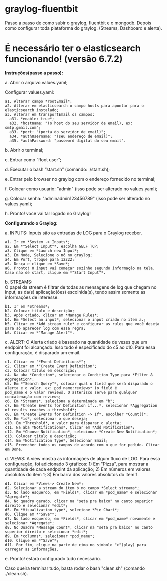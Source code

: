 # graylog-fluentbit

Passo a passo de como subir o graylog, fluentbit e o mongodb. Depois como configurar toda plataforma do graylog. (Streams, Dashboard e alerta).

# É necessário ter o elasticsearch funcionando! (versão 6.7.2)

**Instruções(passo a passo):**

a. Abrir o arquivo values.yaml;

  Configurar values.yaml:
  
    a1. Alterar campo *rootEmail*;    
    a2. Alterar em elasticsearch o campo hosts para apontar para o elasticsearch instalado;
    a3. Alterar em transportEmail os campos:
      a31. *enable: true*;
      a32. *hostname: "(o host do seu servidor de email), ex: smtp.gmail.com";
      a33. *port: "(porta do servidor de email)";
      a34. *authUsername: "(seu endereço de email)";
      a35. *authPassword: "password digital do seu email".    
            
b. Abrir o terminal; 

c. Entrar como “Root user”; 

d. Executar o bash “start.sh” (comando: ./start.sh);

e. Entrar pelo browser no graylog com o endereço fornecido no terminal;

f. Colocar como usuario: "admin" (isso pode ser alterado no values.yaml);

g. Colocar senha: "adminadmin123456789" (isso pode ser alterado no values.yaml);

h. Pronto! você vai tar logado no Graylog!

**Configurando o Graylog:**

a. INPUTS:
    Inputs são as entradas de LOG para o Graylog receber.

    a1. Ir em *System -> Inputs*;
    a2. Em *"Select Input"*, escolha GELF TCP;
    a3. Clique em *Launch new Input*;
    a3. Em Node, Selecione o nó no graylog;
    a4. Em Port, troque para 12222;
    a5. Desça e clique em *Save*;
    a6. Pronto! O input vai começar sozinho segundo informação na tela. Caso não dê start, clique em *"Start Input"*.
  
b. STREAMS:    
   O papel da stream é filtrar de todas as mensagens de log que chegam no input, as da(s) aplicação(ões) escolhida(s), tendo assim somente as informações de interesse.

    b1. Ir em *Streams*;
    b2. Colocar titulo e descrição;
    b3. Após criado, clicar em *Manage Rules*;
    b4. Em *Select an input*, selecionar o input criado no item a.;
    b5. Clicar em *Add stream rule* e configurar as rules que você deseja para só aparecer log com essa regra;
    b6. Clicar em *"Manage Alert"*.

c. ALERT:
   O Alerta criado é baseado na quantidade de vezes que um endpoint foi alcançado. Isso tudo é especificado do c5 ao c10.
   Para essa configuração, é disparado um email.

    c1. Clicar em "*Event Definitions*";
    c2. Clicar em *"Create Event Definition";
    c3. Colocar título em descrição;
    c4. Na aba *Condition*, selecionar o Condition Type para *Filter & Aggregation*;
    c5. Em *"Search Query"*, colocar qual o field que será disparado o alerta e o valor. ex: pod_name:reviews* (o field é             pod_name e o valor reviews. O asterisco serve para qualquer concatenação com reviews;
    c6. Em *Streams*, seleciona a determinada em "b";
    c7. Em *Create Events for Definition if...*, selecionar *Aggregation of results reaches a threshold*;
    c8. Em *Create Events for Definition -> If*, escolher *Count()*;
    c9. Em *is*, selecionar o que deseja;
    c10. Em *Threshold*, o valor para disparar o alerta;
    c11. Na aba *Notifications*, Clicar em *Add Notification*;
    c12. Em *Choose Notification*, selecionar *Create New Notification*;
    c13. Colocar título e descrição;
    c14. Em *Notification Type*, Selecionar Email;
    c15. Preencher todos os campos de acordo com o que for pedido. Clicar em Done.
    
 d. VIEWS:
    A view mostra as informações de algum fluxo de LOG. Para essa configuração, foi adicionado 3 gŕaficos:
    1) Em "Pizza", para mostrar a quantidade de cada endpoint da aplicação;
    2) Em números em valores absolutos do item 1;
    3) Em barra dos valores absolutos do item 1.
 
    d1. Clicar em *Views-> Create New*;
    d2. Selecionar a stream do item b no campo *Select streams*;
    d3. No lado esquerdo, em *Fields*, clicar em *pod_name* e selecionar *Agregate*;
    d4. No quadro gerado, clicar na "seta pra baixo" no canto superior direito e selecionar *edit*;
    d5. Em *Visualization type*, selecione *Pie Chart*;
    d6. Clique em *"Save"*;
    d7. No lado esquerdo, em *Fields*, clicar em *pod_name* novamente e selecionar *Agregate*;
    d8. No Quadro *Message Count*, clicar na "seta pra baixo" no canto superior direito e selecionar *edit*;
    d9. Em *columns*, selecionar *pod_name*;
    d10. Clique em *"Save"*;
    d11. Por fim, clique na parte de cima no simbolo ">"(play) para carregar as informações.    
  
e. Pronto! estará configurado tudo necessário.


  



Caso queira terminar tudo, basta rodar o bash "clean.sh" (comando ./clean.sh).
